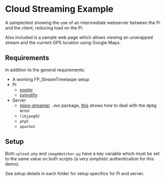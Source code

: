 Cloud Streaming Example
=======================

A sample/test showing the use of an intermediate webserver between the Pi and the client, reducing load on the Pi.

Also included is a sample web page which allows viewing an unwrapped stream and the current GPS location using Google Maps.

Requirements
------------

In addition to the general requirements:

-	A working FP_StreamTimelaspe setup
-	Pi
	-	[poster](https://pypi.python.org/pypi/poster/)
	-	[pyinotify](https://github.com/seb-m/pyinotify)
-	Server
	-	[mjpg-streamer](http://sourceforge.net/projects/mjpg-streamer/) ```.deb``` package, [this](http://liangsun.org/posts/resolve-error-version-number-does-not-start-with-digit) shows how to deal with the dpkg error
	-	```libjpeg62```
	-	```php5```
	-	```apache2```

Setup
-----

Both ```upload.php``` and ```imageWatcher.py``` have a key variable which must be set to the same value on both scripts (a very simplistic authentication for this demo).

See setup details in each folder for setup specifics for Pi and server.